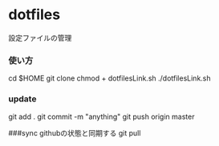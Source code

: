 # dotfiles
設定ファイルの管理

### 使い方
cd $HOME
git clone
chmod + dotfilesLink.sh
./dotfilesLink.sh

### update
git add .
git commit -m "anything"
git push origin master

###sync
githubの状態と同期する
git pull
